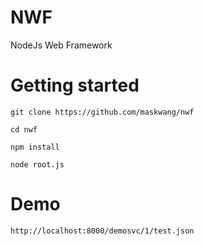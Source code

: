 # NWF
NodeJs Web Framework

# Getting started
    git clone https://github.com/maskwang/nwf

    cd nwf

    npm install

    node root.js

# Demo
    http://localhost:8000/demosvc/1/test.json